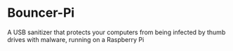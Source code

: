 # Bouncer-Pi
A USB sanitizer that protects your computers from being infected by thumb drives with malware, running on a Raspberry Pi